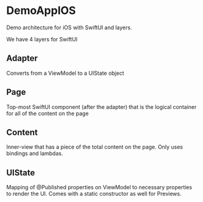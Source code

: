# DemoAppIOS
Demo architecture for iOS with SwiftUI and layers.

We have 4 layers for SwiftUI

## Adapter
Converts from a ViewModel to a UIState object

## Page
Top-most SwiftUI component (after the adapter) that is the logical container for all of the content on the page

## Content
Inner-view that has a piece of the total content on the page. Only uses bindings and lambdas.

## UIState
Mapping of @Published properties on ViewModel to necessary properties to render the UI. Comes with a static constructor as well for Previews.
